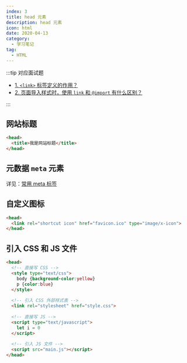 ```yaml
---
index: 3
title: head 元素
description: head 元素
icon: html
date: 2020-04-13
category:
  - 学习笔记
tag:
  - HTML
---
```


:::tip 对应面试题

- [1. `<link>` 标签定义的作用？](/docs/interview/frontend/html/element#link-element)
- [2. 页面导入样式时，使用 `link` 和 `@import` 有什么区别？](/docs/interview/frontend/html/element#link-vs-import)

:::

## 网站标题

```html
<head>
  <title>我是网站标题</title>
</head>
```

## 元数据 `meta` 元素

详见：[常用 meta 标签](./meta)

## 自定义图标

```html
<head>
  <link rel="shortcut icon" href="favicon.ico" type="image/x-icon">
</head>
```

## 引入 CSS 和 JS 文件

```html
<head>
  <!-- 直接写 CSS -->
  <style type="text/css">
    body {background-color:yellow}
    p {color:blue}
  </style>
  
  <!-- 引入 CSS 外部样式表 -->
  <link rel="stylesheet" href="style.css">
  
  <!-- 直接写 JS -->
  <script type="text/javascript">
    let i = 0
  </script>
  
  <!-- 引入 JS 文件 -->
  <script src="main.js"></script>
</head>
```